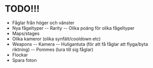 

# TODO!!!

- Fåglar från höger och vänster
- Nya fågeltyper
-- Rarity
-- Olika poäng för olika fågeltyper
- Maps/stages
- Olika kameror (olika synfält/cooldown etc)
- Weapons
-- Kamera 
-- Huligantuta (för att få fåglar att flyga/byta riktning)
-- Pommes (lura till sig fåglar)
- Flockar
- Spara foton

